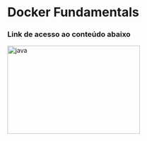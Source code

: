 <h1>Docker Fundamentals</h1>

<h3>Link de acesso ao conteúdo abaixo</h3>

[<img 
src="https://www.vectorlogo.zone/logos/gitbook/gitbook-ar21.svg" alt="java" width="300" height="200"/>](https://danniel-gutierres-de-castro.gitbook.io/docker/)
